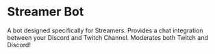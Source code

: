 # Streamer Bot

A bot designed specifically for Streamers. Provides a chat integration between your Discord and Twitch Channel. Moderates both Twitch and Discord!
